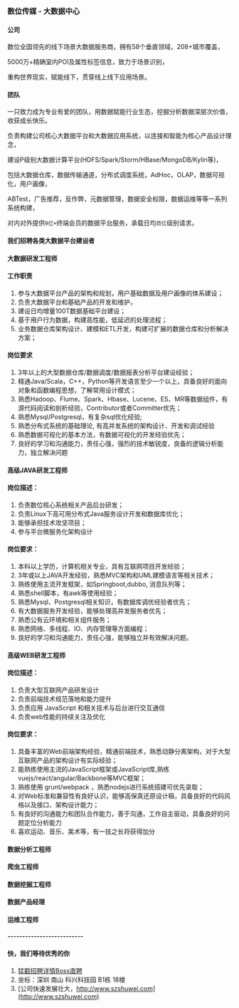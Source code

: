 ### 数位传媒 - 大数据中心

#### 公司

数位全国领先的线下场景大数据服务商，拥有58个垂直领域，208+城市覆盖，

5000万+精确室内POI及属性标签信息，致力于场景识别，

重构世界现实，赋能线下，贯穿线上线下应用场景。

#### 团队

一只致力成为专业有爱的团队，用数据赋能行业生态，挖掘分析数据深层次价值，收获成长快乐。

负责构建公司核心大数据平台和大数据应用系统，以连接和智能为核心产品设计理念，

建设P级别大数据计算平台(HDFS/Spark/Storm/HBase/MongoDB/Kylin等)，

包括大数据仓库，数据传输通道，分布式调度系统，AdHoc，OLAP，数据可视化，用户画像，

ABTest，广告推荐，反作弊，元数据管理，数据安全权限，数据运维等等一系列系统构建，

对内对外提供`9亿+`终端会员的数据平台服务，承载日均`百亿`级别请求。


#### 我们招聘各类大数据平台建设者
#### 大数据研发工程师

#### 工作职责
1. 参与大数据平台产品的架构和规划，用户基础数据及用户画像的体系建设；
2. 负责大数据平台和基础产品的开发和维护，
3. 建设日均增量100T数据基础平台建设；
2. 基于用户行为数据，构建高性能，低延迟的处理流程；
4. 业务数据仓库架构设计、建模和ETL开发，构建可扩展的数据仓库和分析解决方案；

#### 岗位要求
1. 3年以上的大型数据仓库/数据调度/数据报表分析平台建设经验；
3. 精通Java/Scala，C++，Python等开发语言至少一个以上，具备良好的面向对象和函数编程思想，了解常用设计模式；
4. 熟悉Hadoop、Flume、Spark、Hbase、Lucene、ES、MR等数据组件，有源代码阅读和剖析经验，Contributor或者Committer优先；
3. 熟悉Mysql/Postgresql，有复杂sql优化经验;
4. 熟悉分布式系统的基础理论, 有高并发系统的架构设计、开发和调试经验
4. 熟悉数据可视化的基本方法，有数据可视化的开发经验优先；
5. 良好的学习和沟通能力，责任心强，强烈的技术敏锐度，良备的逻辑分析能力，独立解决问题

#### 高级JAVA研发工程师

#### 岗位描述：

1. 负责数位核心系统相关产品后台研发；
2. 负责Linux下高可用分布式Java服务设计开发和数据库优化；
3. 能够承担技术攻坚项目；
4. 参与平台微服务化架构设计

#### 岗位要求：
1. 本科以上学历，计算机相关专业，具有互联网项目开发经验；
2. 3年或以上JAVA开发经验，熟悉MVC架构和UML建模语言等相关技术；
3. 熟练使用主流开发框架，如Springboot,dubbo, 消息队列等；
4. 熟悉shell脚本，有awk等使用经验；
5. 熟悉Mysql、Postgresql相关知识，有数据库调优经验者优先；
6. 有大数据服务开发经验，能够处理高并发服务者优先；
7. 熟悉公有云环境和相关组件服务；
7. 熟悉网络、多线程、IO、内存管理等方面编程；
8. 良好的学习和沟通能力，责任心强，能够独立并有效解决问题。

#### 高级WEB研发工程师
#### 岗位描述：

1. 负责大型互联网产品研发设计
2. 负责前端技术规范落地和能力提升
3. 负责应用 JavaScript 和相关技术与后台进行交互通信
4. 负责web性能的持续关注及优化

#### 岗位要求：

1. 具备丰富的Web前端架构经验，精通前端技术，熟悉动静分离架构，对于大型互联网产品的架构设计有实际经验；
2. 能熟练使用主流的JavaScript框架或JavaScript库,熟练vuejs/react/angular/Backbone等MVC框架；
3. 熟练使用 grunt/webpack ，熟悉nodejs进行系统搭建可优先录取；
4. 对Web标准和兼容性有良好认识，能够高保真还原设计稿，具备良好的代码风格以及接口、架构设计能力；
5. 有良好的沟通能力和团队合作能力，善于沟通，工作自主驱动，具备良好的问题定位分析能力
6. 喜欢运动、音乐、美术等，有一技之长将获得加分


#### 数据分析工程师
#### 爬虫工程师
#### 数据挖掘工程师
#### 数据产品经理
#### 运维工程师

#### --------------------------
#### 快，我们等待优秀的你

1. [猛戳招聘详情Boss直聘](https://www.zhipin.com/job_detail/0e09f186783b27b01XB-39-4GVU~.html)
2. 坐标：深圳 南山 科兴科技园 B1栋 18楼
3. [公司快速发展壮大，http://www.szshuwei.com](http://www.szshuwei.com)
